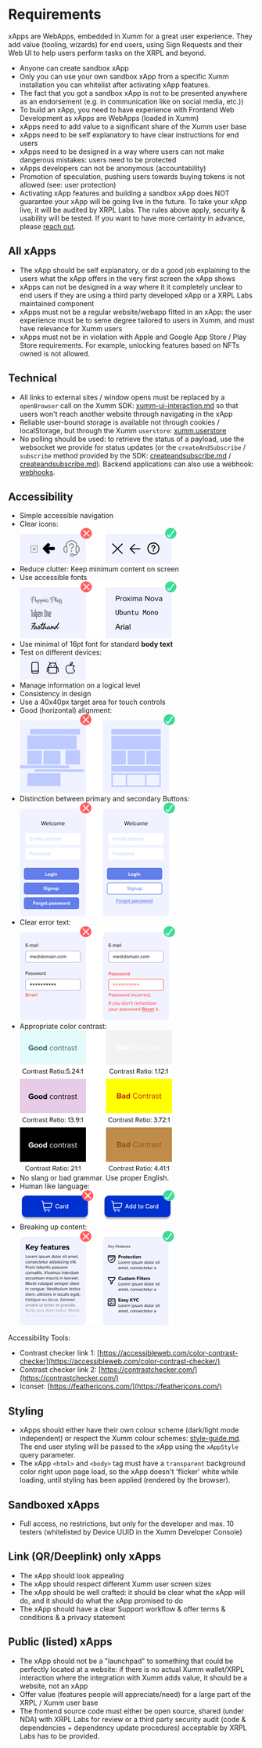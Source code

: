 # Requirements

xApps are WebApps, embedded in Xumm for a great user experience. They add value (tooling, wizards) for end users, using Sign Requests and their Web UI to help users perform tasks on the XRPL and beyond.

* Anyone can create sandbox xApp
* Only you can use your own sandbox xApp from a specific Xumm installation you can whitelist after activating xApp features.
* The fact that you got a sandbox xApp is not to be presented anywhere as an endorsement (e.g. in communication like on social media, etc.))
* To build an xApp, you need to have experience with Frontend Web Development as xApps are WebApps (loaded in Xumm)
* xApps need to add value to a significant share of the Xumm user base
* xApps need to be self explanatory to have clear instructions for end users
* xApps need to be designed in a way where users can not make dangerous mistakes: users need to be protected
* xApps developers can not be anonymous (accountability)
* Promotion of speculation, pushing users towards buying tokens is not allowed (see: user protection)
* Activating xApp features and building a sandbox xApp does NOT guarantee your xApp will be going live in the future. To take your xApp live, it will be audited by XRPL Labs. The rules above apply, security & usability will be tested. If you want to have more certainty in advance, please [reach out](mailto:support@xrpl-labs.com).

## All xApps

* The xApp should be self explanatory, or do a good job explaining to the users what the xApp offers in the very first screen the xApp shows
* xApps can not be designed in a way where it it completely unclear to end users if they are using a third party developed xApp or a XRPL Labs maintained component
* xApps must not be a regular website/webapp fitted in an xApp: the user experience must be to seme degree tailored to users in Xumm, and must have relevance for Xumm users
* xApps must not be in violation with Apple and Google App Store / Play Store requirements. For example, unlocking features based on NFTs owned is not allowed.

## Technical

* All links to external sites / window opens must be replaced by a `openBrowser` call on the Xumm SDK: [xumm-ui-interaction.md](xumm-ui-interaction.md "mention") so that users won't reach another website through navigating in the xApp
* Reliable user-bound storage is available not through cookies / localStorage, but through the Xumm `userstore`: [xumm.userstore](../../js-ts-sdk/sdk-syntax/xumm.userstore "mention")
* No polling should be used: to retrieve the status of a payload, use the websocket we provide for status updates (or the `createAndSubscribe` / `subscribe` method provided by the SDK: [createandsubscribe.md](../../js-ts-sdk/sdk-syntax/xumm.payload/createandsubscribe.md "mention") / [createandsubscribe.md](../../js-ts-sdk/sdk-syntax/xumm.payload/createandsubscribe.md "mention")). Backend applications can also use a webhook: [webhooks](../../concepts/payloads-sign-requests/status-updates/webhooks/ "mention").

## Accessibility&#x20;

* Simple accessible navigation&#x20;
* Clear icons:\
  ![](<../../.gitbook/assets/icons (1).png>)
* Reduce clutter: Keep minimum content on screen&#x20;
* Use accessible fonts\
  ![](../../.gitbook/assets/fonts.png)
* Use minimal of 16pt font for standard **body text**
* Test on different devices:\
  ![](../../.gitbook/assets/devices.png)
* Manage information on a logical level
* Consistency in design
* Use a 40x40px target area for touch controls
* Good (horizontal) alignment:\
  ![](<../../.gitbook/assets/alignment (1).png>)
* Distinction between primary and secondary Buttons:\
  ![](../../.gitbook/assets/buttons.png)
* Clear error text:\
  ![](<../../.gitbook/assets/error text.png>)
* Appropriate color contrast:\
  ![](../../.gitbook/assets/contrast.png)
* No slang or bad grammar. Use proper English.&#x20;
* Human like language:\
  ![](<../../.gitbook/assets/human like text.png>)
* Breaking up content:\
  <img src="../../.gitbook/assets/content.png" alt="" data-size="original">

Accessibility Tools:

* Contrast checker link 1: [https://accessibleweb.com/color-contrast-checker](https://accessibleweb.com/color-contrast-checker/)
* Contrast checker link 2: [https://contrastchecker.com/](https://contrastchecker.com/)
* Iconset: [https://feathericons.com/](https://feathericons.com/)

## Styling

* xApps should either have their own colour scheme (dark/light mode independent) or respect the Xumm colour schemes: [style-guide.md](style-guide.md "mention"). The end user styling will be passed to the xApp using the `xAppStyle` query parameter.
* The xApp `<html>` and `<body>` tag must have a `transparent` background color right upon page load, so the xApp doesn't 'flicker' white while loading, until styling has been applied (rendered by the browser).

## Sandboxed xApps

* Full access, no restrictions, but only for the developer and max. 10 testers (whitelisted by Device UUID in the Xumm Developer Console)

## Link (QR/Deeplink) only xApps

* The xApp should look appealing
* The xApp should respect different Xumm user screen sizes
* The xApp should be well crafted: it should be clear what the xApp will do, and it should do what the xApp promised to do
* The xApp should have a clear Support workflow & offer terms & conditions & a privacy statement

## Public (listed) xApps

* The xApp should not be a "launchpad" to something that could be perfectly located at a website: if there is no actual Xumm wallet/XRPL interaction where the integration with Xumm adds value, it should be a website, not an xApp
* Offer value (features people will appreciate/need) for a large part of the XRPL / Xumm user base
* The frontend source code must either be open source, shared (under NDA) with XRPL Labs for review or a third party security audit (code & dependencies + dependency update procedures) acceptable by XRPL Labs has to be provided.
